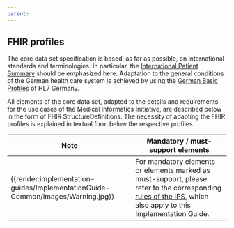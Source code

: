 ```yaml
---
parent: 
---
```

## FHIR profiles

The core data set specification is based, as far as possible, on international standards and terminologies. In particular, the [International Patient Summary](http://hl7.org/fhir/uv/ips/history.html) should be emphasized here. Adaptation to the general conditions of the German health care system is achieved by using the [German Basic Profiles](https://simplifier.net/guide/basisprofil-de-r4/home) of HL7 Germany.

All elements of the core data set, adapted to the details and requirements for the use cases of the Medical Informatics Initiative, are described below in the form of FHIR StructureDefinitions. The necessity of adapting the FHIR profiles is explained in textual form below the respective profiles.


| Note | Mandatory / must-support elements |
|---------|---------------------|
| {{render:implementation-guides/ImplementationGuide-Common/images/Warning.jpg}} | For mandatory elements or elements marked as must-support, please refer to the corresponding [rules of the IPS](https://build.fhir.org/ig/HL7/fhir-ips/design.html#must-support), which also apply to this Implementation Guide. |

<br><br>